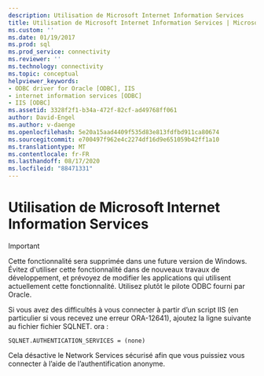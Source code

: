 ```yaml
---
description: Utilisation de Microsoft Internet Information Services
title: Utilisation de Microsoft Internet Information Services | Microsoft Docs
ms.custom: ''
ms.date: 01/19/2017
ms.prod: sql
ms.prod_service: connectivity
ms.reviewer: ''
ms.technology: connectivity
ms.topic: conceptual
helpviewer_keywords:
- ODBC driver for Oracle [ODBC], IIS
- internet information services [ODBC]
- IIS [ODBC]
ms.assetid: 3328f2f1-b34a-472f-82cf-ad49768ff061
author: David-Engel
ms.author: v-daenge
ms.openlocfilehash: 5e20a15aad4409f535d83e813fdfbd911ca80674
ms.sourcegitcommit: e700497f962e4c2274df16d9e651059b42ff1a10
ms.translationtype: MT
ms.contentlocale: fr-FR
ms.lasthandoff: 08/17/2020
ms.locfileid: "88471331"
---
```

# <a name="using-microsoft-internet-information-services"></a>Utilisation de Microsoft Internet Information Services
> [!IMPORTANT]  
>  Cette fonctionnalité sera supprimée dans une future version de Windows. Évitez d'utiliser cette fonctionnalité dans de nouveaux travaux de développement, et prévoyez de modifier les applications qui utilisent actuellement cette fonctionnalité. Utilisez plutôt le pilote ODBC fourni par Oracle.  
  
 Si vous avez des difficultés à vous connecter à partir d’un script IIS (en particulier si vous recevez une erreur ORA-12641), ajoutez la ligne suivante au fichier fichier SQLNET. ora :  
  
```  
SQLNET.AUTHENTICATION_SERVICES = (none)  
```  
  
 Cela désactive le Network Services sécurisé afin que vous puissiez vous connecter à l’aide de l’authentification anonyme.
